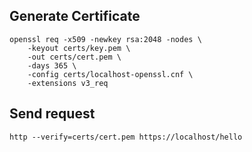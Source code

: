 ## Generate Certificate

```shell
openssl req -x509 -newkey rsa:2048 -nodes \
    -keyout certs/key.pem \
    -out certs/cert.pem \
    -days 365 \
    -config certs/localhost-openssl.cnf \
    -extensions v3_req
```

## Send request

```shell
http --verify=certs/cert.pem https://localhost/hello
```


